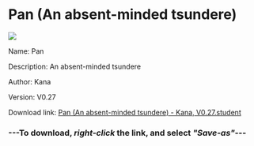 # Pan (An absent-minded tsundere)

<img src = "https://raw.githubusercontent.com/Arbiter1223/Koukou-Gurashi-Custom-Students/master/Students/Files/Pan%20(An%20absent-minded%20tsundere).png">

Name: Pan

Description: An absent-minded tsundere

Author: Kana

Version: V0.27

Download link: <a href="https://raw.githubusercontent.com/Arbiter1223/Koukou-Gurashi-Custom-Students/master/Students/Files/Pan%20(An%20absent-minded%20tsundere)%20-%20Kana%2C%20V0.27.student">Pan (An absent-minded tsundere) - Kana, V0.27.student</a>

### ---**To download, _right-click_ the link, and select _"Save-as"_**---

